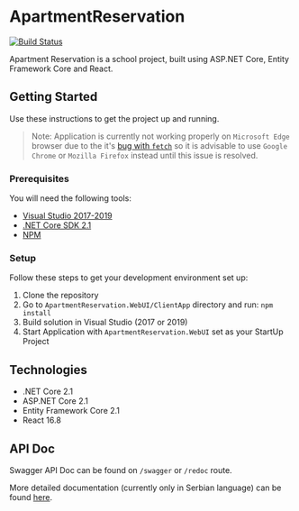 # ApartmentReservation

[![Build Status](https://dev.azure.com/dakenzi97/ApartmentReservations/_apis/build/status/apartment-reservation%20-%20CI?branchName=master)](https://dev.azure.com/dakenzi97/ApartmentReservations/_build/latest?definitionId=3&branchName=master)

Apartment Reservation is a school project, built using ASP.NET Core, Entity Framework Core and React.

## Getting Started

Use these instructions to get the project up and running.

> Note: Application is currently not working properly on `Microsoft Edge` browser due to the it's [bug with `fetch`](https://developer.microsoft.com/en-us/microsoft-edge/platform/issues/18775440/) so it is advisable to use `Google Chrome` or `Mozilla Firefox` instead until this issue is resolved.

### Prerequisites

You will need the following tools:

* [Visual Studio 2017-2019](https://www.visualstudio.com/downloads/)
* [.NET Core SDK 2.1](https://www.microsoft.com/net/download/dotnet-core/2.1)
* [NPM](https://nodejs.org/en/)

### Setup

Follow these steps to get your development environment set up:

  1. Clone the repository
  1. Go to `ApartmentReservation.WebUI/ClientApp` directory and run: `npm install`
  1. Build solution in Visual Studio (2017 or 2019)
  1. Start Application with `ApartmentReservation.WebUI` set as your StartUp Project

## Technologies

* .NET Core 2.1
* ASP.NET Core 2.1
* Entity Framework Core 2.1
* React 16.8

## API Doc
Swagger API Doc can be found on `/swagger` or `/redoc` route.

More detailed documentation (currently only in Serbian language) can be found [here](doc/DokumentacijaDanilo.pdf).
